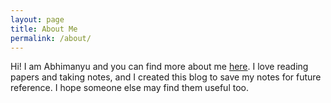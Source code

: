 ```yaml
---
layout: page
title: About Me
permalink: /about/
---
```


Hi! I am Abhimanyu and you can find more about me [here](https://www.abhimanyutalwar.com). I love reading papers and taking notes, and I created this blog to save my notes for future reference. I hope someone else may find them useful too.

